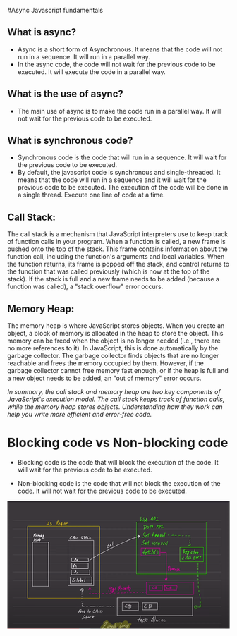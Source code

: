 #Async Javascript fundamentals
## What is async?
- Async is a short form of Asynchronous. It means that the code will not run in a sequence. It will run in a parallel way.
- In the async code, the code will not wait for the previous code to be executed. It will execute the code in a parallel way.

## What is the use of async?
- The main use of async is to make the code run in a parallel way. It will not wait for the previous code to be executed.


## What is synchronous code?
- Synchronous code is the code that will run in a sequence. It will wait for the previous code to be executed.
- By default, the javascript code is synchronous and single-threaded. It means that the code will run in a sequence and it will wait for the previous code to be executed. The execution of the code will be done in a single thread. Execute one line of code at a time. 

## Call Stack:

The call stack is a mechanism that JavaScript interpreters use to keep track of function calls in your program. When a function is called, a new frame is pushed onto the top of the stack. This frame contains information about the function call, including the function's arguments and local variables. When the function returns, its frame is popped off the stack, and control returns to the function that was called previously (which is now at the top of the stack). If the stack is full and a new frame needs to be added (because a function was called), a "stack overflow" error occurs.

## Memory Heap:

The memory heap is where JavaScript stores objects. When you create an object, a block of memory is allocated in the heap to store the object. This memory can be freed when the object is no longer needed (i.e., there are no more references to it). In JavaScript, this is done automatically by the garbage collector. The garbage collector finds objects that are no longer reachable and frees the memory occupied by them. However, if the garbage collector cannot free memory fast enough, or if the heap is full and a new object needs to be added, an "out of memory" error occurs.

*In summary, the call stack and memory heap are two key components of JavaScript's execution model. The call stack keeps track of function calls, while the memory heap stores objects. Understanding how they work can help you write more efficient and error-free code.* 

# Blocking code vs Non-blocking code

- Blocking code is the code that will block the execution of the code. It will wait for the previous code to be executed.

- Non-blocking code is the code that will not block the execution of the code. It will not wait for the previous code to be executed.

![Async, Sync](JSasync.png)




